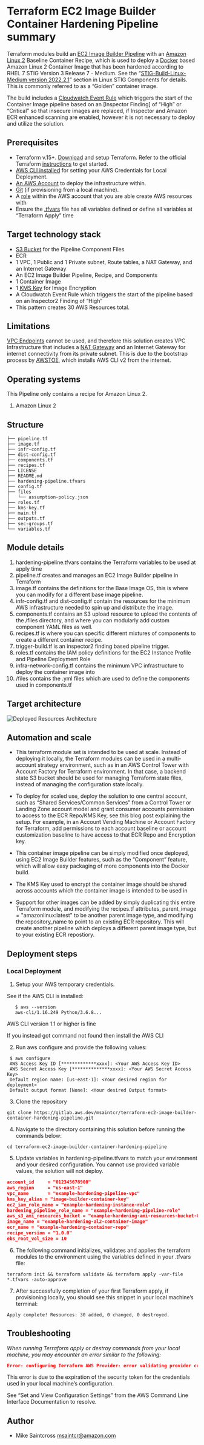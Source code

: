 # Terraform EC2 Image Builder Container Hardening Pipeline summary

Terraform modules build an [EC2 Image Builder Pipeline](https://docs.aws.amazon.com/imagebuilder/latest/userguide/start-build-image-pipeline.html) with an [Amazon Linux 2](https://aws.amazon.com/amazon-linux-2/) Baseline Container Recipe, which is used to deploy a [Docker](https://docs.docker.com/) based Amazon Linux 2 Container Image that has been hardened according to RHEL 7 STIG Version 3 Release 7 - Medium. See the “[STIG-Build-Linux-Medium version 2022.2.1](https://docs.aws.amazon.com/imagebuilder/latest/userguide/toe-stig.html#linux-os-stig)” section in Linux STIG Components for details. This is commonly referred to as a “Golden” container image.

The build includes a [Cloudwatch Event Rule](https://docs.aws.amazon.com/AmazonCloudWatch/latest/events/Create-CloudWatch-Events-Rule.html) which triggers the start of the Container Image pipeline based on an [Inspector Finding] of “High” or “Critical” so that insecure images are replaced, if Inspector and Amazon ECR enhanced scanning are enabled, however it is not necessary to deploy and utilize the solution.

## Prerequisites

* Terraform v.15+. [Download](https://www.terraform.io/downloads.html) and setup Terraform. Refer to the official Terraform [instructions](https://learn.hashicorp.com/collections/terraform/aws-get-started) to get started.
* [AWS CLI installed](https://docs.aws.amazon.com/cli/v1/userguide/cli-chap-install.html) for setting your AWS Credentials for Local Deployment.
* [An AWS Account](https://aws.amazon.com/premiumsupport/knowledge-center/create-and-activate-aws-account/) to deploy the infrastructure within.
* [Git](https://git-scm.com/) (if provisioning from a local machine).
* A [role](https://www.google.com/url?sa=t&rct=j&q=&esrc=s&source=web&cd=&cad=rja&uact=8&ved=2ahUKEwjllPaT-LD8AhXsFFkFHd4PBEsQFnoECA8QAQ&url=https%3A%2F%2Fdocs.aws.amazon.com%2FIAM%2Flatest%2FUserGuide%2Fid_roles.html&usg=AOvVaw2x3qPB3Ld00_O0zMSxCNNi) within the AWS account that you are able create AWS resources with
* Ensure the [.tfvars](https://developer.hashicorp.com/terraform/tutorials/configuration-language/variables) file has all variables defined or define all variables at “Terraform Apply” time

## Target technology stack  

* [S3 Bucket](https://aws.amazon.com/s3/) for the Pipeline Component Files
* ECR
* 1 VPC, 1 Public and 1 Private subnet, Route tables, a NAT Gateway, and an Internet Gateway
* An EC2 Image Builder Pipeline, Recipe, and Components
* 1 Container Image
* 1 [KMS Key](https://www.google.com/url?sa=t&rct=j&q=&esrc=s&source=web&cd=&cad=rja&uact=8&ved=2ahUKEwiC5J339rD8AhV-F1kFHSp_CCEQFnoECA8QAQ&url=https%3A%2F%2Faws.amazon.com%2Fkms%2F&usg=AOvVaw3RCXPeRLWlWbJyXWU3HNGF) for Image Encryption
* A Cloudwatch Event Rule which triggers the start of the pipeline based on an Inspector2 Finding of “High”
* This pattern creates 30 AWS Resources total.

## Limitations 

[VPC Endpoints](https://docs.aws.amazon.com/whitepapers/latest/aws-privatelink/what-are-vpc-endpoints.html) cannot be used, and therefore this solution creates VPC Infrastructure that includes a [NAT Gateway](https://docs.aws.amazon.com/vpc/latest/userguide/vpc-nat-gateway.html) and an Internet Gateway for internet connectivity from its private subnet. This is due to the bootstrap process by [AWSTOE](https://docs.aws.amazon.com/imagebuilder/latest/userguide/how-image-builder-works.html#ibhow-component-management), which installs AWS CLI v2 from the internet.

## Operating systems

This Pipeline only contains a recipe for Amazon Linux 2.

1. Amazon Linux 2

## Structure

``` console
├── pipeline.tf
├── image.tf
├── infr-config.tf
├── dist-config.tf
├── components.tf
├── recipes.tf
├── LICENSE
├── README.md
├── hardening-pipeline.tfvars
├── config.tf
├── files
│   └── assumption-policy.json
├── roles.tf
├── kms-key.tf
├── main.tf
├── outputs.tf
├── sec-groups.tf
└── variables.tf
```

## Module details

1. hardening-pipeline.tfvars contains the Terraform variables to be used at apply time
2. pipeline.tf creates and manages an EC2 Image Builder pipeline in Terraform
3. image.tf contains the definitions for the Base Image OS, this is where you can modify for a different base image pipeline.
4. infr-config.tf and dist-config.tf  contain the resources for the minimum AWS infrastructure needed to spin up and distribute the image.
5. components.tf contains an S3 upload resource to upload the contents of the /files directory, and where you can modularly add custom component YAML files as well.
6. recipes.tf is where you can specific different mixtures of components to create a different container recipe.
7. trigger-build.tf is an inspector2 finding based pipeline trigger.
8. roles.tf contains the IAM policy definitions for the EC2 Instance Profile and Pipeline Deployment Role
9. infra-network-config.tf contains the minimum VPC infrastructure to deploy the container image into
10. /files contains the .yml files which are used to define the components used in components.tf

## Target architecture
![Deployed Resources Architecture](container-harden.png)

## Automation and scale

* This terraform module set is intended to be used at scale. Instead of deploying it locally, the Terraform modules can be used in a multi-account strategy environment, such as in an AWS Control Tower with Account Factory for Terraform environment. In that case, a backend state S3 bucket should be used for managing Terraform state files, instead of managing the configuration state locally.

* To deploy for scaled use, deploy the solution to one central account, such as “Shared Services/Common Services” from a Control Tower or Landing Zone account model and grant consumer accounts permission to access to the ECR Repo/KMS Key, see this blog post explaining the setup. For example, in an Account Vending Machine or Account Factory for Terraform, add permissions to each account baseline or account customization baseline to have access to that ECR Repo and Encryption key.

* This container image pipeline can be simply modified once deployed, using EC2 Image Builder features, such as the “Component” feature, which will allow easy packaging of more components into the Docker build.

* The KMS Key used to encrypt the container image should be shared across accounts which the container image is intended to be used in

* Support for other images can be added by simply duplicating this entire Terraform module, and modifying the recipes.tf attributes, parent_image = "amazonlinux:latest" to be another parent image type, and modifying the repository_name to point to an existing ECR repository. This will create another pipeline which deploys a different parent image type, but to your existing ECR repostiory.

## Deployment steps

### Local Deployment

1. Setup your AWS temporary credentials.

See if the AWS CLI is installed:
``` shell
   $ aws --version
   aws-cli/1.16.249 Python/3.6.8...
```

AWS CLI version 1.1 or higher is fine

If you instead got command not found then install the AWS CLI

2. Run aws configure and provide the following values:
``` shell
 $ aws configure
 AWS Access Key ID [*************xxxx]: <Your AWS Access Key ID>
 AWS Secret Access Key [**************xxxx]: <Your AWS Secret Access Key>
 Default region name: [us-east-1]: <Your desired region for deployment>
 Default output format [None]: <Your desired Output format>
```
3. Clone the repository
``` shell
git clone https://gitlab.aws.dev/msaintcr/terraform-ec2-image-builder-container-hardening-pipeline.git
```
4. Navigate to the directory containing this solution before running the commands below:
``` shell
cd terraform-ec2-image-builder-container-hardening-pipeline
```

5. Update variables in hardening-pipeline.tfvars to match your environment and your desired configuration. You cannot use provided variable values, the solution will not deploy.
``` json
account_id     = "012345678900"
aws_region     = "us-east-1"
vpc_name       = "example-hardening-pipeline-vpc"
kms_key_alias = "image-builder-container-key"
ec2_iam_role_name = "example-hardening-instance-role"
hardening_pipeline_role_name = "example-hardening-pipeline-role"
aws_s3_ami_resources_bucket = "example-hardening-ami-resources-bucket-0123"
image_name = "example-hardening-al2-container-image"
ecr_name = "example-hardening-container-repo"
recipe_version = "1.0.0" 
ebs_root_vol_size = 10
```

6. The following command initializes, validates and applies the terraform modules to the environment using the variables defined in your .tfvars file:
``` shell
terraform init && terraform validate && terraform apply -var-file *.tfvars -auto-approve
```

7. After successfully completion of your first Terraform apply, if provisioning locally, you should see this snippet in your local machine’s terminal:
``` shell
Apply complete! Resources: 30 added, 0 changed, 0 destroyed.
```

## Troubleshooting

*When running Terraform apply or destroy commands from your local machine, you may encounter an error similar to the following:*

``` json
Error: configuring Terraform AWS Provider: error validating provider credentials: error calling sts:GetCallerIdentity: operation error STS: GetCallerIdentity, https response error StatusCode: 403, RequestID: 123456a9-fbc1-40ed-b8d8-513d0133ba7f, api error InvalidClientTokenId: The security token included in the request is invalid.
```

This error is due to the expiration of the security token for the credentials used in your local machine’s configuration.

See “Set and View Configuration Settings” from the AWS Command Line Interface Documentation to resolve.

## Author

* Mike Saintcross [msaintcr@amazon.com](mailto:msaintcr@amazon.com)